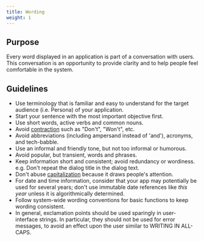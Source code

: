```yaml
---
title: Wording
weight: 1
---
```


Purpose
-------

Every word displayed in an application is part of a conversation with
users. This conversation is an opportunity to provide clarity and to
help people feel comfortable in the system.

Guidelines
----------

-   Use terminology that is familiar and easy to understand for the
    target audience (i.e. Persona) of your application.
-   Start your sentence with the most important objective first.
-   Use short words, active verbs and common nouns.
-   Avoid [contraction](../contraction) such as "Don't", "Won't", etc.
-   Avoid abbreviations (including ampersand instead of 'and'),
    acronyms, and tech-babble.
-   Use an informal and friendly tone, but not too informal or humorous.
-   Avoid popular, but transient, words and phrases.
-   Keep information short and consistent; avoid redundancy or
    wordiness. e.g. Don't repeat the dialog title in the dialog text.
-   Don't abuse [capitalization](../capitalization) because it draws
    people's attention.
-   For date and time information, consider that your app may
    potentially be used for several years; don't use immutable date
    references like *this year* unless it is algorithmically determined.
-   Follow system-wide wording conventions for basic functions to keep
    wording consistent.
-   In general, exclamation points should be used sparingly in
    user-interface strings. In particular, they should not be used for
    error messages, to avoid an effect upon the user similar to WRITING
    IN ALL-CAPS.
